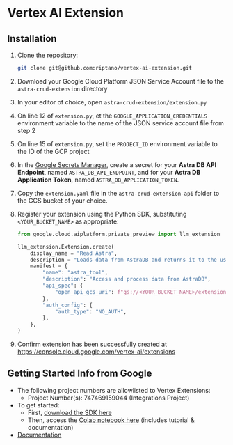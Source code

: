 # Vertex AI Extension

## Installation

1. Clone the repository:

    ```bash
    git clone git@github.com:riptano/vertex-ai-extension.git
    ```

2. Download your Google Cloud Platform JSON Service Account file to the `astra-crud-extension` directory
3. In your editor of choice, open `astra-crud-extension/extension.py`
4. On line 12 of `extension.py`, et the `GOOGLE_APPLICATION_CREDENTIALS` environment variable to the name of the JSON service account file from step 2
5. On line 15 of `extension.py`, set the `PROJECT_ID` environment variable to the ID of the GCP project
6. In the [Google Secrets Manager](https://console.cloud.google.com/security/secret-manager), create a secret for your **Astra DB API Endpoint**, named `ASTRA_DB_API_ENDPOINT`, and for your **Astra DB Application Token**, named `ASTRA_DB_APPLICATION_TOKEN`.
7. Copy the `extension.yaml` file in the `astra-crud-extension-api` folder to the GCS bucket of your choice.
8. Register your extension using the Python SDK, substituting `<YOUR_BUCKET_NAME>` as appropriate:

    ```python
    from google.cloud.aiplatform.private_preview import llm_extension

    llm_extension.Extension.create(
        display_name = "Read Astra",
        description = "Loads data from AstraDB and returns it to the user",
        manifest = {
            "name": "astra_tool",
            "description": "Access and process data from AstraDB",
            "api_spec": {
                "open_api_gcs_uri": f"gs://<YOUR_BUCKET_NAME>/extension.yaml"
            },
            "auth_config": {
                "auth_type": "NO_AUTH",
            },
        },
    )
    ```

7. Confirm extension has been successfully created at <https://console.cloud.google.com/vertex-ai/extensions>

## Getting Started Info from Google

- The following project numbers are allowlisted to Vertex Extensions:
  - Project Number(s): 747469159044 (Integrations Project)
- To get started:
  - First, [download the SDK here](https://console.cloud.google.com/storage/browser/vertex_ai_extensions_sdk_private_releases;tab=objects?forceOnBucketsSortingFiltering=true&project=vertex-sdk-dev&prefix=&forceOnObjectsSortingFiltering=false)
  - Then, access the [Colab notebook here](https://drive.google.com/drive/folders/17GbwWPaOq3GR1GTg_yxQRao6R_gpGplY) (includes tutorial & documentation)
- [Documentation](https://cloud.google.com/vertex-ai/docs/generative-ai/extensions/private/overview)
